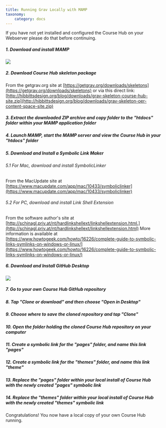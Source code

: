 ```yaml
---
title: Running Grav Locally with MAMP
taxonomy:
    category: docs
---
```


If you have not yet installed and configured the Course Hub on your Webserver please do that before continuing.

##### 1. Download and install MAMP

![][1]

[1]: ../../images/course-hub-with-git-sync---desktop-development/download-and-install-mamp.png

##### 2. Download Course Hub skeleton package

From the getgrav.org site at [https://getgrav.org/downloads/skeletons](https://getgrav.org/downloads/skeletons) or via this direct link: [http://hibbittsdesign.org/blog/downloads/grav-skeleton-course-hub-site.zip](http://hibbittsdesign.org/blog/downloads/grav-skeleton-oer-content-space-site.zip)

##### 3. Extract the downloaded ZIP archive and copy folder to the "htdocs" folder within your MAMP application folder

##### 4. Launch MAMP, start the MAMP server and view the Course Hub in your "htdocs" folder

##### 5. Download and Install a Symbolic Link Maker

###### 5.1 For Mac, download and install SymbolicLinker

From the MacUpdate site at [https://www.macupdate.com/app/mac/10433/symboliclinker](https://www.macupdate.com/app/mac/10433/symboliclinker)

###### 5.2 For PC, download and install Link Shell Extension

From the software author's site at [http://schinagl.priv.at/nt/hardlinkshellext/linkshellextension.html.](http://schinagl.priv.at/nt/hardlinkshellext/linkshellextension.html) More information is available at [https://www.howtogeek.com/howto/16226/complete-guide-to-symbolic-links-symlinks-on-windows-or-linux/](https://www.howtogeek.com/howto/16226/complete-guide-to-symbolic-links-symlinks-on-windows-or-linux/)

##### 6. Download and Install GitHub Desktop

![][2]

[2]: ../../images/course-hub-with-git-sync---desktop-development/download-and-install-github-desktop.png

##### 7. Go to your own Course Hub GitHub repository

##### 8. Tap "Clone or download" and then choose "Open in Desktop"

##### 9. Choose where to save the cloned repository and tap "Clone"

##### 10. Open the folder holding the cloned Course Hub repository on your computer

##### 11. Create a symbolic link for the "pages" folder, and name this link "pages"

##### 12. Create a symbolic link for the "themes" folder, and name this link "theme"

##### 13. Replace the "pages" folder within your local install of Course Hub with the newly created "pages" symbolic link

##### 14. Replace the "themes" folder within your local install of Course Hub with the newly created "themes" symbolic link

Congratulations! You now have a local copy of your own Course Hub running.
